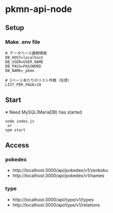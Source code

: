 # pkmn-api-node

## Setup
### Make .env file
```
# データベース接続情報
DB_HOST=localhost
DB_USER=USER_NAME
DB_PASS=PASSWORD
DB_NAME=_pkmn

# 1ページあたりのリスト件数（任意）
LIST_PER_PAGE=10
```

## Start
※ Need MySQL(MariaDB) has started
```
node index.js
 or
npm start
```

## Access
### pokedex
- http://localhost:3000/api/pokedex/v1/zenkoku
- http://localhost:3000/api/pokedex/v1/names

### type
- http://localhost:3000/api/type/v1/types
- http://localhost:3000/api/type/v1/relations
